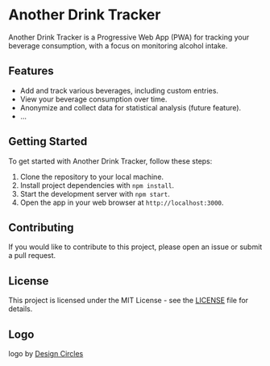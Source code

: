# Another Drink Tracker

Another Drink Tracker is a Progressive Web App (PWA) for tracking your beverage consumption, with a focus on monitoring alcohol intake.

## Features

- Add and track various beverages, including custom entries.
- View your beverage consumption over time.
- Anonymize and collect data for statistical analysis (future feature).
- ...

## Getting Started

To get started with Another Drink Tracker, follow these steps:

1. Clone the repository to your local machine.
2. Install project dependencies with `npm install`.
3. Start the development server with `npm start`.
4. Open the app in your web browser at `http://localhost:3000`.

## Contributing

If you would like to contribute to this project, please open an issue or submit a pull request.

## License

This project is licensed under the MIT License - see the [LICENSE](LICENSE) file for details.

## Logo

logo by [Design Circles](https://www.flaticon.com/fr/auteurs/design-circle)
